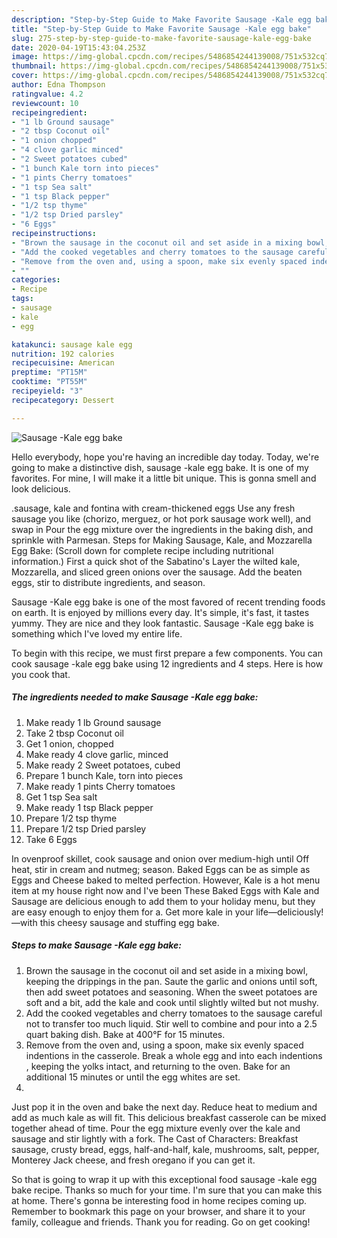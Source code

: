 ```yaml
---
description: "Step-by-Step Guide to Make Favorite Sausage -Kale egg bake"
title: "Step-by-Step Guide to Make Favorite Sausage -Kale egg bake"
slug: 275-step-by-step-guide-to-make-favorite-sausage-kale-egg-bake
date: 2020-04-19T15:43:04.253Z
image: https://img-global.cpcdn.com/recipes/5486854244139008/751x532cq70/sausage-kale-egg-bake-recipe-main-photo.jpg
thumbnail: https://img-global.cpcdn.com/recipes/5486854244139008/751x532cq70/sausage-kale-egg-bake-recipe-main-photo.jpg
cover: https://img-global.cpcdn.com/recipes/5486854244139008/751x532cq70/sausage-kale-egg-bake-recipe-main-photo.jpg
author: Edna Thompson
ratingvalue: 4.2
reviewcount: 10
recipeingredient:
- "1 lb Ground sausage"
- "2 tbsp Coconut oil"
- "1 onion chopped"
- "4 clove garlic minced"
- "2 Sweet potatoes cubed"
- "1 bunch Kale torn into pieces"
- "1 pints Cherry tomatoes"
- "1 tsp Sea salt"
- "1 tsp Black pepper"
- "1/2 tsp thyme"
- "1/2 tsp Dried parsley"
- "6 Eggs"
recipeinstructions:
- "Brown the sausage in the coconut oil and set aside in a mixing bowl, keeping the drippings in the pan. Saute the garlic and onions until soft, then add sweet potatoes and seasoning. When the sweet potatoes are soft and a bit, add the kale and cook until slightly wilted but not mushy."
- "Add the cooked vegetables and cherry tomatoes to the sausage careful not to transfer too much liquid. Stir well to combine and pour into a 2.5 quart baking dish. Bake at 400°F for 15 minutes."
- "Remove from the oven and, using a spoon, make six evenly spaced indentions in the casserole. Break a whole egg and into each indentions , keeping the yolks intact, and returning to the oven. Bake for an additional 15 minutes or until the egg whites are set."
- ""
categories:
- Recipe
tags:
- sausage
- kale
- egg

katakunci: sausage kale egg 
nutrition: 192 calories
recipecuisine: American
preptime: "PT15M"
cooktime: "PT55M"
recipeyield: "3"
recipecategory: Dessert

---
```



![Sausage -Kale egg bake](https://img-global.cpcdn.com/recipes/5486854244139008/751x532cq70/sausage-kale-egg-bake-recipe-main-photo.jpg)

Hello everybody, hope you're having an incredible day today. Today, we're going to make a distinctive dish, sausage -kale egg bake. It is one of my favorites. For mine, I will make it a little bit unique. This is gonna smell and look delicious.

.sausage, kale and fontina with cream-thickened eggs Use any fresh sausage you like (chorizo, merguez, or hot pork sausage work well), and swap in Pour the egg mixture over the ingredients in the baking dish, and sprinkle with Parmesan. Steps for Making Sausage, Kale, and Mozzarella Egg Bake: (Scroll down for complete recipe including nutritional information.) First a quick shot of the Sabatino&#39;s Layer the wilted kale, Mozzarella, and sliced green onions over the sausage. Add the beaten eggs, stir to distribute ingredients, and season.

Sausage -Kale egg bake is one of the most favored of recent trending foods on earth. It is enjoyed by millions every day. It's simple, it's fast, it tastes yummy. They are nice and they look fantastic. Sausage -Kale egg bake is something which I've loved my entire life.


To begin with this recipe, we must first prepare a few components. You can cook sausage -kale egg bake using 12 ingredients and 4 steps. Here is how you cook that.

##### The ingredients needed to make Sausage -Kale egg bake:

1. Make ready 1 lb Ground sausage
1. Take 2 tbsp Coconut oil
1. Get 1 onion, chopped
1. Make ready 4 clove garlic, minced
1. Make ready 2 Sweet potatoes, cubed
1. Prepare 1 bunch Kale, torn into pieces
1. Make ready 1 pints Cherry tomatoes
1. Get 1 tsp Sea salt
1. Make ready 1 tsp Black pepper
1. Prepare 1/2 tsp thyme
1. Prepare 1/2 tsp Dried parsley
1. Take 6 Eggs


In ovenproof skillet, cook sausage and onion over medium-high until Off heat, stir in cream and nutmeg; season. Baked Eggs can be as simple as Eggs and Cheese baked to melted perfection. However, Kale is a hot menu item at my house right now and I&#39;ve been These Baked Eggs with Kale and Sausage are delicious enough to add them to your holiday menu, but they are easy enough to enjoy them for a. Get more kale in your life—deliciously!—with this cheesy sausage and stuffing egg bake. 

##### Steps to make Sausage -Kale egg bake:

1. Brown the sausage in the coconut oil and set aside in a mixing bowl, keeping the drippings in the pan. Saute the garlic and onions until soft, then add sweet potatoes and seasoning. When the sweet potatoes are soft and a bit, add the kale and cook until slightly wilted but not mushy.
1. Add the cooked vegetables and cherry tomatoes to the sausage careful not to transfer too much liquid. Stir well to combine and pour into a 2.5 quart baking dish. Bake at 400°F for 15 minutes.
1. Remove from the oven and, using a spoon, make six evenly spaced indentions in the casserole. Break a whole egg and into each indentions , keeping the yolks intact, and returning to the oven. Bake for an additional 15 minutes or until the egg whites are set.
1. 


Just pop it in the oven and bake the next day. Reduce heat to medium and add as much kale as will fit. This delicious breakfast casserole can be mixed together ahead of time. Pour the egg mixture evenly over the kale and sausage and stir lightly with a fork. The Cast of Characters: Breakfast sausage, crusty bread, eggs, half-and-half, kale, mushrooms, salt, pepper, Monterey Jack cheese, and fresh oregano if you can get it. 

So that is going to wrap it up with this exceptional food sausage -kale egg bake recipe. Thanks so much for your time. I'm sure that you can make this at home. There's gonna be interesting food in home recipes coming up. Remember to bookmark this page on your browser, and share it to your family, colleague and friends. Thank you for reading. Go on get cooking!
